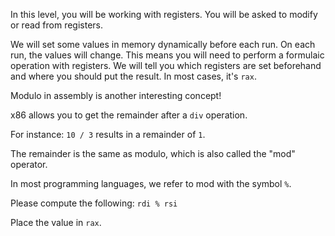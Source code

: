 
In this level, you will be working with registers. You will be asked to modify or read from registers.

We will set some values in memory dynamically before each run. On each run, the values will change. This means you will need to perform a formulaic operation with registers. We will tell you which registers are set beforehand and where you should put the result. In most cases, it's `rax`.

Modulo in assembly is another interesting concept!

x86 allows you to get the remainder after a `div` operation.

For instance: `10 / 3` results in a remainder of `1`.

The remainder is the same as modulo, which is also called the "mod" operator.

In most programming languages, we refer to mod with the symbol `%`.

Please compute the following: `rdi % rsi`

Place the value in `rax`.
